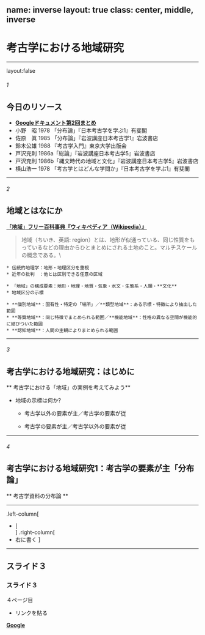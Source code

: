 name: inverse
layout: true
class: center, middle, inverse
---
# 考古学における地域研究

---
layout:false
###### 1
## 今日のリソース

* **[Googleドキュメント第2回まとめ](https://drive.google.com/open?id=1_qMFArEWT_RzzitbF6cAIs4niIEuXPSqXt0bk1cPApI)**    
* 小野　昭 1978 「分布論」『日本考古学を学ぶ1』有斐閣    
* 佐原　眞 1985 「分布論」『岩波講座日本考古学1』岩波書店    
* 鈴木公雄 1988 『考古学入門』東京大学出版会    
* 戸沢充則 1986a「総論」『岩波講座日本考古学5』岩波書店    
* 戸沢充則 1986b「縄文時代の地域と文化」『岩波講座日本考古学5』岩波書店    
* 横山浩一 1978 「考古学とはどんな学問か」『日本考古学を学ぶ1』有斐閣    

---
###### 2
## 地域とはなにか

**[「地域」フリー百科事典『ウィキペディア（Wikipedia）』](https://ja.wikipedia.org/wiki/%E5%9C%B0%E5%9F%9F)**    
> 地域（ちいき、英語: region）とは、地形が似通っている、同じ性質をもっているなどの理由からひとまとめにされる土地のこと。マルチスケールの概念である。\    
    
    * 伝統的地理学：地形・地理区分を重視    
    * 近年の批判　：他とは区別できる任意の区域    

    * 「地域」の構成要素：地形・地理・地質・気象・水文・生態系・人類・**文化**    
    * 地域区分の示標    
    
    * **個別地域**：固有性・特定の「場所」／**類型地域**：ある示標・特徴により抽出した範囲    
    * **等質地域**：同じ特徴でまとめられる範囲／**機能地域**：性格の異なる空間が機能的に結びついた範囲    
    * **認知地域**：人間の主観によりまとめられる範囲    

---
###### 3
## 考古学における地域研究：はじめに    

** 考古学における「地域」の実例を考えてみよう**

* 地域の示標は何か?
    * 考古学以外の要素が主／考古学の要素が従    



    * 考古学の要素が主／考古学以外の要素が従
    
---
###### 4
## 考古学における地域研究1：考古学の要素が主「分布論」    

** 考古学資料の分布論 **

---
.left-column[
* [    
]
.right-column[
* 右に書く
]

---
## スライド３
### スライド３
４ページ目

* リンクを貼る

__[Google](https://www.google.co.jp/)__
